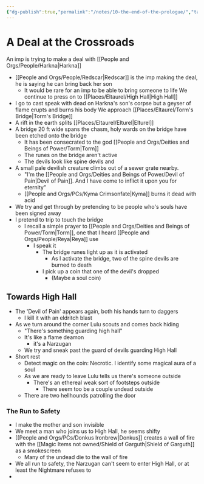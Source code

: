 ```yaml
---
{"dg-publish":true,"permalink":"/notes/10-the-end-of-the-prologue/","tags":["Session-Notes","Pain"]}
---
```



# A Deal at the Crossroads

An imp is trying to make a deal with [[People and Orgs/People/Harkna\|Harkna]]
- [[People and Orgs/People/Redscar\|Redscar]] is the imp making the deal, he is saying he can bring back her son
	- It would be rare for an imp to be able to bring someone to life
We continue to press on to [[Places/Eltaurel/High Hall\|High Hall]]
- I go to cast speak with dead on Harkna's son's corpse but a geyser of flame erupts and burns his body
We approach [[Places/Eltaurel/Torm's Bridge\|Torm's Bridge]]
- A rift in the earth splits [[Places/Eltaurel/Elturel\|Elturel]]
- A bridge 20 ft wide spans the chasm, holy wards on the bridge have been etched onto the bridge 
	- It has been consecrated to the god [[People and Orgs/Deities and Beings of Power/Torm\|Torm]]
	- The runes on the bridge aren't active
	- The devils look like spine devils and 
- A small pale devilish creature climbs out of a sewer grate nearby. 
	- "I'm the [[People and Orgs/Deities and Beings of Power/Devil of Pain\|Devil of Pain]]. And I have come to inflict it upon you for eternity"
	- [[People and Orgs/PCs/Kyma Crimsonfate\|Kyma]] burns it dead with acid
- We try and get through by pretending to be people who's souls have been signed away
- I pretend to trip to touch the bridge
	- I recall a simple prayer to [[People and Orgs/Deities and Beings of Power/Torm\|Torm]], one that I heard [[People and Orgs/People/Reya\|Reya]] use
		- I speak it
			- The bridge runes light up as it is activated 
				- As I activate the bridge, two of the spine devils are burned to death
			- I pick up a coin that one of the devil's dropped
				- (Maybe a soul coin)
## Towards High Hall
- The 'Devil of Pain' appears again, both his hands turn to daggers 
	- I kill it with an eldritch blast
- As we turn around the corner Lulu scouts and comes back hiding
	- "There's something guarding high hall"
	- It's like a flame deamon
		- it's a Narzugan
	- We try and sneak past the guard of devils guarding High Hall
- Short rest
	- Detect magic on the coin: Necrotic. I identify some magical aura of a soul
	- As we are ready to leave Lulu tells us there's someone outside
		- There's an ethereal weak sort of footsteps outside
			- There seem too be a couple undead outside
	- There are two hellhounds patrolling the door 
### The Run to Safety
- I make the mother and son invisible
- We meet a man who joins us to High Hall, he seems shifty
- [[People and Orgs/PCs/Donkus Ironbrew\|Donkus]] creates a wall of fire with the [[Magic Items not owned/Shield of Garguth\|Shield of Garguth]] as a smokescreen
	- Many of the undead die to the wall of fire
- We all run to safety, the Narzugan can't seem to enter High Hall, or at least the Nightmare refuses to
- 